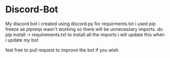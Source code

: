 # Discord-Bot
My discord bot i created using discord.py
for requirments.txt i used pip freeze as pipreqs wasn't working so there will be unnecessary imports.
do pip install -r requirements.txt to install all the imports
i will update this when i update my bot

feel free to pull request to improve the bot if you wish
